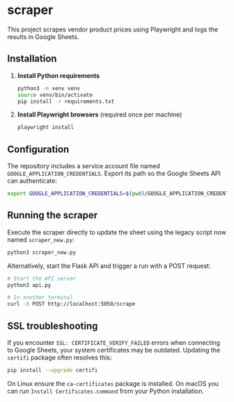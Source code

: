 # scraper

This project scrapes vendor product prices using Playwright and logs the results
in Google Sheets.

## Installation

1. **Install Python requirements**
   ```bash
   python3 -m venv venv
   source venv/bin/activate
   pip install -r requirements.txt
   ```
2. **Install Playwright browsers** (required once per machine)
   ```bash
   playwright install
   ```

## Configuration

The repository includes a service account file named `GOOGLE_APPLICATION_CREDENTIALS`.
Export its path so the Google Sheets API can authenticate:

```bash
export GOOGLE_APPLICATION_CREDENTIALS=$(pwd)/GOOGLE_APPLICATION_CREDENTIALS
```

## Running the scraper

Execute the scraper directly to update the sheet using the legacy script now named `scraper_new.py`:

```bash
python3 scraper_new.py
```

Alternatively, start the Flask API and trigger a run with a POST request:

```bash
# Start the API server
python3 api.py

# In another terminal
curl -X POST http://localhost:5050/scrape
```

## SSL troubleshooting

If you encounter `SSL: CERTIFICATE_VERIFY_FAILED` errors when connecting to
Google Sheets, your system certificates may be outdated. Updating the
`certifi` package often resolves this:

```bash
pip install --upgrade certifi
```

On Linux ensure the `ca-certificates` package is installed. On macOS you can run
`Install Certificates.command` from your Python installation.
